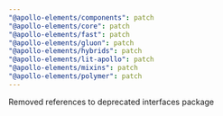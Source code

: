 ```yaml
---
"@apollo-elements/components": patch
"@apollo-elements/core": patch
"@apollo-elements/fast": patch
"@apollo-elements/gluon": patch
"@apollo-elements/hybrids": patch
"@apollo-elements/lit-apollo": patch
"@apollo-elements/mixins": patch
"@apollo-elements/polymer": patch
---
```


Removed references to deprecated interfaces package
